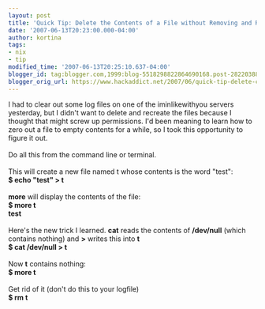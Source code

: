 ```yaml
---
layout: post
title: 'Quick Tip: Delete the Contents of a File without Removing and Recreating It'
date: '2007-06-13T20:23:00.000-04:00'
author: kortina
tags:
- nix
- tip
modified_time: '2007-06-13T20:25:10.637-04:00'
blogger_id: tag:blogger.com,1999:blog-5518298822864690168.post-2822038850790350964
blogger_orig_url: https://www.hackaddict.net/2007/06/quick-tip-delete-contents-of-file.html
---
```


I had to clear out some log files on one of the iminlikewithyou servers yesterday, but I didn't want to delete and recreate the files because I thought that might screw up permissions.  I'd been meaning to learn how to zero out a file to empty contents for a while, so I took this opportunity to figure it out.<br /><br />Do all this from the command line or terminal.<br /><br />This will create a new file named t whose contents is the word "test":<br /><b>$ echo "test" > t</b><br /><br /><b>more</b> will display the contents of the file:<br /><b>$ more t</b><br /><b>test</b><br /><br />Here's the new trick I learned.  <b>cat</b> reads the contents of <b>/dev/null</b> (which contains nothing) and <b>&gt;</b> writes this into <b>t</b><br /><b>$ cat /dev/null > t</b><br /><br />Now <b>t</b> contains nothing:<br /><b>$ more t</b><br /><br />Get rid of it (don't do this to your logfile)<br /><b>$ rm t</b>